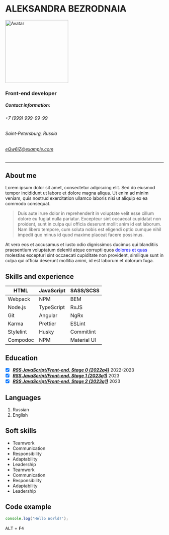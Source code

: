 # ALEKSANDRA BEZRODNAIA

<img src="https://cool.klev.club/uploads/posts/2024-04/cool-klev-club-5zbt-p-prikolnie-kartinki-devochki-anime-na-avu-1.jpg" alt="Avatar" width="200" height="200">

### Front-end developer

##### **Contact information:**
###### +7 (999) 999-99-99 
###### Saint-Petersburg, Russia
###### [eQw6iZ@example.com](mailto:Qw6iZ@example.com)

___

## About me

Lorem ipsum dolor sit amet, consectetur adipiscing elit. Sed do eiusmod tempor incididunt ut labore et dolore magna aliqua. Ut enim ad minim veniam, quis nostrud exercitation ullamco laboris nisi ut aliquip ex ea commodo consequat.

> Duis aute irure dolor in reprehenderit in voluptate velit esse cillum dolore eu fugiat nulla pariatur. Excepteur sint occaecat cupidatat non proident, sunt in culpa qui officia deserunt mollit anim id est laborum. Nam libero tempore, cum soluta nobis est eligendi optio cumque nihil impedit quo minus id quod maxime placeat facere possimus.

At vero eos et accusamus et iusto odio dignissimos ducimus qui blanditiis praesentium voluptatum deleniti atque corrupti quos <span style="color:blue"> dolores et quas </span>molestias excepturi sint occaecati cupiditate non provident, similique sunt in culpa qui officia deserunt mollitia animi, id est laborum et dolorum fuga.

## Skills and experience

| HTML   |  JavaScript | SASS/SCSS   |
| ------------ | ------------ | ------------ |
| Webpack| NPM | BEM |
| Node.js | TypeScript | RxJS |
| Git | Angular| NgRx |
| Karma | Prettier | ESLint |
| Stylelint | Husky | Commitlint |
| Compodoc | NPM | Material UI |



## Education

- [x] [***RSS JavaScript/Front-end. Stage 0 (2022q4)***](https://rs.school/) 2022-2023
- [x] [***RSS JavaScript/Front-end. Stage 1 (2023q1)***](https://rs.school/) 2023
- [x] [***RSS JavaScript/Front-end. Stage 2 (2023q1)***](https://rs.school/) 2023

## Languages

1. Russian
2. English

## Soft skills

- Teamwork
- Communication
- Responsibility
- Adaptability
- Leadership
- Teamwork
- Communication
- Responsibility
- Adaptability
- Leadership

## Code example

```js
console.log('Hello World!');
```

<kbd>ALT</kbd> + <kbd>F4</kbd>